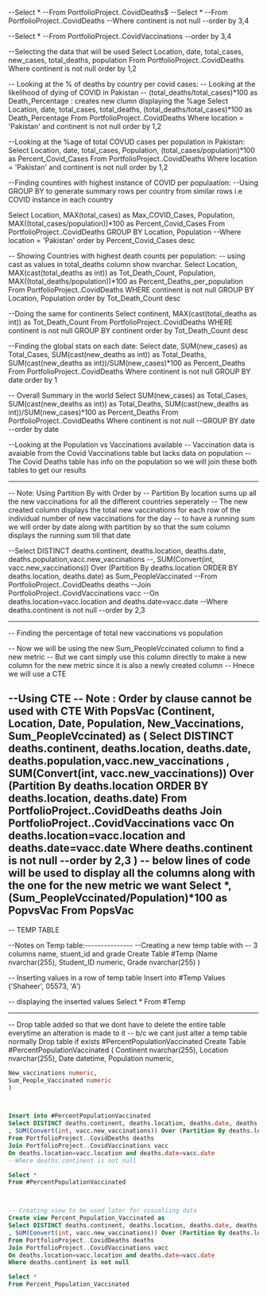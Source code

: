 --Select *
--From PortfolioProject..CovidDeaths$
--Select *
--From PortfolioProject..CovidDeaths
--Where continent is not null
--order by 3,4

--Select *
--From PortfolioProject..CovidVaccinations
--order by 3,4

--Selecting the data that will be used
Select Location, date, total_cases, new_cases, total_deaths, population
From PortfolioProject..CovidDeaths
Where continent is not null
order by 1,2

-- Looking at the % of deaths by country per covid cases:
-- Looking at the likelihood of dying of COVID in Pakistan
-- (total_deaths/total_cases)*100 as Death_Percentage : creates new clumn displaying the %age
 Select Location, date, total_cases, total_deaths, (total_deaths/total_cases)*100 as Death_Percentage
From PortfolioProject..CovidDeaths
Where location = 'Pakistan' and continent is not null
order by 1,2

--Looking at the %age of total COVUD cases per population in Pakistan:
 Select Location, date, total_cases, Population, (total_cases/population)*100 as Percent_Covid_Cases
From PortfolioProject..CovidDeaths
Where location = 'Pakistan' and continent is not null
order by 1,2



--Finding countires with highest instance of COVID per populaation:
--Using GROUP BY to generate summary rows per country from similar rows i.e COVID instance in each country

 Select Location, MAX(total_cases) as Max_COVID_Cases, Population, MAX((total_cases/population))*100 as Percent_Covid_Cases
From PortfolioProject..CovidDeaths
GROUP BY Location, Population
--Where location = 'Pakistan'
order by Percent_Covid_Cases desc


-- Showing Countries with highest death counts per population:
-- using cast as values in total_deaths column show nvarchar.
 Select Location, MAX(cast(total_deaths as int)) as Tot_Death_Count, Population, MAX((total_deaths/population))*100 as Percent_Deaths_per_population
From PortfolioProject..CovidDeaths
WHERE continent is not null
GROUP BY Location, Population
order by Tot_Death_Count desc

--Doing the same for continents
 Select continent, MAX(cast(total_deaths as int)) as Tot_Death_Count
From PortfolioProject..CovidDeaths
WHERE continent is not null
GROUP BY continent
order by Tot_Death_Count desc


--Finding the global stats on each date:
Select date, SUM(new_cases) as Total_Cases, SUM(cast(new_deaths as int)) as Total_Deaths, SUM(cast(new_deaths as int))/SUM(new_cases)*100 as Percent_Deaths
From PortfolioProject..CovidDeaths
Where continent is not null
GROUP BY date
order by 1


-- Overall Summary in the world
Select SUM(new_cases) as Total_Cases, SUM(cast(new_deaths as int)) as Total_Deaths, SUM(cast(new_deaths as int))/SUM(new_cases)*100 as Percent_Deaths
From PortfolioProject..CovidDeaths
Where continent is not null
--GROUP BY date
--order by date

--Looking at the Population vs Vaccinations available
-- Vaccination data is avaiable from the Covid Vaccinations table but lacks data on population
-- The Covid Deaths table has info on the population so we will join these both tables to get our results

-----------------------------------------------------------
-- Note: Using Partition By with Order by
-- Partition By location sums up all the new vaccinations for all the different countries seperately
-- The new created column displays the total new vaccinations for each row of the individual number of new vaccinations for the day
-- to have a running sum we will order by date along with partition by so that the sum column displays the running sum till that date

--Select DISTINCT deaths.continent, deaths.location, deaths.date, deaths.population,vacc.new_vaccinations
--, SUM(Convert(int, vacc.new_vaccinations)) Over (Partition By deaths.location ORDER BY deaths.location, deaths.date) as Sum_PeopleVaccinated
--From PortfolioProject..CovidDeaths deaths
--Join PortfolioProject..CovidVaccinations vacc
--On deaths.location=vacc.location and deaths.date=vacc.date
--Where deaths.continent is not null
--order by 2,3

------------------------------
-- Finding the percentage of total new vaccinations vs population

-- Now we will be using the new Sum_PeopleVccinated column to find a new metric
-- But we cant simply use this column directly to make a new column for the new metric since it is also a newly created column
-- Hnece we will use a CTE

--Using CTE
-- Note : Order by clause cannot be used with CTE 
With PopsVac (Continent, Location, Date, Population, New_Vaccinations, Sum_PeopleVccinated)
as
(
Select DISTINCT deaths.continent, deaths.location, deaths.date, deaths.population,vacc.new_vaccinations
, SUM(Convert(int, vacc.new_vaccinations)) Over (Partition By deaths.location ORDER BY deaths.location, deaths.date)
From PortfolioProject..CovidDeaths deaths
Join PortfolioProject..CovidVaccinations vacc
On deaths.location=vacc.location and deaths.date=vacc.date
Where deaths.continent is not null
--order by 2,3
)
-- below lines of code will be used to display all the columns along with the one for the new metric we want
Select *, (Sum_PeopleVccinated/Population)*100 as PopvsVac
From PopsVac
-------------------------------------------
-- TEMP TABLE

--Notes on Temp table:---------------
--Creating a new temp table with 
-- 3 columns name, stuent_id and grade
Create Table #Temp
(Name nvarchar(255),
Student_ID numeric,
Grade nvarchar(255)
)

-- Inserting values in a row of temp table
Insert into #Temp
Values ('Shaheer', 05573, 'A')

-- displaying the inserted values
Select *
From #Temp

---------------------------

-- Drop table added so that we dont have to delete the entire table everytime an alteration is made to it
-- b/c we cant just alter a temp table normally
Drop table if exists #PercentPopulationVaccinated
Create Table #PercentPopulationVaccinated
(
Continent nvarchar(255),
Location nvarchar(255),
Date datetime,
Population numeric,

```sql
New_vaccinations numeric,
Sum_People_Vaccinated numeric
)



Insert into #PercentPopulationVaccinated
Select DISTINCT deaths.continent, deaths.location, deaths.date, deaths.population,vacc.new_vaccinations
, SUM(Convert(int, vacc.new_vaccinations)) Over (Partition By deaths.location ORDER BY deaths.location, deaths.date)
From PortfolioProject..CovidDeaths deaths
Join PortfolioProject..CovidVaccinations vacc
On deaths.location=vacc.location and deaths.date=vacc.date
--Where deaths.continent is not null

Select *
From #PercentPopulationVaccinated



-- Creating view to be used later for visualiing data
Create view Percent_Population_Vaccinated as
Select DISTINCT deaths.continent, deaths.location, deaths.date, deaths.population,vacc.new_vaccinations
, SUM(Convert(int, vacc.new_vaccinations)) Over (Partition By deaths.location ORDER BY deaths.location, deaths.date) as SumPeopleVaccinated
From PortfolioProject..CovidDeaths deaths
Join PortfolioProject..CovidVaccinations vacc
On deaths.location=vacc.location and deaths.date=vacc.date
Where deaths.continent is not null

Select *
From Percent_Population_Vaccinated
